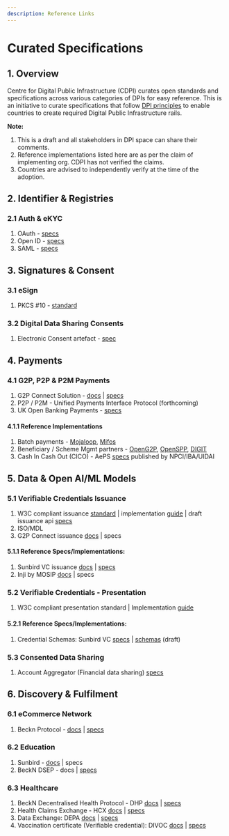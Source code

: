 ```yaml
---
description: Reference Links
---
```


# Curated Specifications

## 1. Overview

Centre for Digital Public Infrastructure (CDPI) curates open standards and specifications across various categories of DPIs for easy reference. This is an initiative to curate specifications that follow [DPI principles](../technical-notes/dpi-tech-architecture-principles/) to enable countries to create required Digital Public Infrastructure rails.

**Note:**

1. This is a draft and all stakeholders in DPI space can share their comments.
2. Reference implementations listed here are as per the claim of implementing org. CDPI has not verified the claims.
3. Countries are advised to independently verify at the time of the adoption.

## 2. Identifier & Registries

### 2.1 Auth & eKYC

1. OAuth - [specs](https://www.rfc-editor.org/rfc/rfc6749)
2. Open ID - [specs](https://openid.net/developers/)
3. SAML - [specs](http://docs.oasis-open.org/security/saml/Post2.0/sstc-saml-tech-overview-2.0.html)

## 3. Signatures & Consent

### 3.1 eSign

1. PKCS #10 - [standard](https://datatracker.ietf.org/doc/html/rfc2986)

### 3.2 Digital Data Sharing Consents

1. Electronic Consent artefact - [spec](https://dla.gov.in/sites/default/files/pdf/MeitY-Consent-Tech-Framework%20v1.1.pdf)

## 4. Payments

### 4.1 G2P, P2P & P2M Payments

1. G2P Connect Solution - [docs](https://g2pconnect.cdpi.dev/g2p-connect/readme) | [specs](https://g2p-connect.github.io/specs/)
2. P2P / P2M - Unified Payments Interface Protocol (forthcoming)
3. UK Open Banking Payments - [specs](https://standards.openbanking.org.uk/api-specifications/)

#### 4.1.1 Reference Implementations

1. Batch payments -  [Mojaloop](https://docs.mojaloop.io/getting-started/), [Mifos](https://mifos.org/resources/documentation/)
2. Beneficiary / Scheme Mgmt partners - [OpenG2P](https://docs.openg2p.org/guides/developer-guides), [OpenSPP](https://docs.openspp.org/index.html), [DIGIT](https://core.digit.org/)
3. Cash In Cash Out (CICO) - AePS [specs](https://www.npci.org.in/PDF/AePS/MicroATM\_Standards\_v1.5.1\_Clean.pdf?TSPD\_101\_R0=08f002952bab20008b7d8da5fd1e2eab2b05707bcf97d4d8a37e2e70559f1e5cf52cf371b2dd168808262911fb14300061acdcd788119a546d34e72dd804f44c2e3b50502dbe0deab71add6e66931a3c1c3f7d06c44de06e493ae71639d420a0) published by NPCI/IBA/UIDAI

## 5. Data & Open AI/ML Models

### 5.1 Verifiable Credentials Issuance

1. W3C compliant issuance [standard](https://www.w3.org/TR/vc-data-model/) | implementation [guide](https://www.w3.org/TR/vc-imp-guide/) | draft issuance api [specs](https://w3c-ccg.github.io/vc-api/)
2. ISO/MDL
3. G2P Connect issuance [docs](https://g2pconnect.cdpi.dev/protocol/interfaces/credentialing) | specs

#### **5.1.1 Reference Specs/Implementations:**

1. Sunbird VC issuance [docs](https://docs.sunbirdrc.dev/learn/readme) | [specs](https://github.com/Sunbird-RC/sunbird-rc-core/tree/main/api-documentation)
2. Inji by MOSIP [docs](https://docs.mosip.io/inji/) | specs

### 5.2 Verifiable Credentials - Presentation

1. W3C compliant presentation standard | Implementation [guide](https://www.w3.org/TR/vc-imp-guide/)

#### 5.2.1 Reference Specs/Implementations:

1. Credential Schemas: Sunbird VC [specs](https://github.com/VC-Specs/vc-specs) | [schemas](https://docs.google.com/spreadsheets/d/1y4z1X7Dfercj7C3wkKbPAR\_ExHbL\_KgXbwtFzeFK078/edit#gid=1454655977) (draft)

### 5.3 Consented Data Sharing

1. Account Aggregator (Financial data sharing) [specs](https://github.com/Sahamati/account-aggregator-standards)

## 6. Discovery & Fulfilment

### 6.1 eCommerce Network

1. Beckn Protocol - [docs](https://becknprotocol.io/) | [specs](https://github.com/beckn/protocol-specifications)

### 6.2 Education

1. Sunbird - [docs](https://sunbird.org/product/building-blocks) | specs
2. BeckN DSEP - docs | [specs](https://github.com/beckn/DSEP-Specification)

### 6.3 Healthcare

1. BeckN Decentralised Health Protocol - DHP [docs](https://developers.becknprotocol.io/docs/introduction/introduction/) | [specs](https://github.com/dhp-project/DHP-Specs)
2. Health Claims Exchange - HCX [docs](https://docs.hcxprotocol.io) | [specs](https://github.com/hcx-project/hcx-specs)
3. Data Exchange: DEPA [docs](https://depa.world) | [specs](https://github.com/iSPIRT/DEPA/blob/main/depa\_2.0.yaml)
4. Vaccination certificate (Verifiable credential): DIVOC [docs](https://divoc.digit.org/) | [specs](https://github.com/egovernments/DIVOC)
